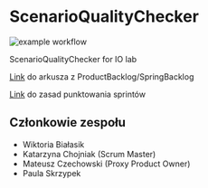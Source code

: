 # ScenarioQualityChecker
![example workflow](https://github.com/wirakoti/ScenarioQualityChecker/actions/workflows/maven.yml/badge.svg)

ScenarioQualityChecker for IO lab

[Link](https://docs.google.com/spreadsheets/d/1BzeZqAxVHTAzYl7ZYjqGWg1dS7qwtC_Q/edit?usp=sharing&ouid=118269913899199224091&rtpof=true&sd=true) do arkusza z ProductBacklog/SpringBacklog

[Link](https://docs.google.com/spreadsheets/d/e/2PACX-1vTn6j3M8pmGEzrsQk8mXse7lVHUdhYWkfxbkQiYI23rBtwM4N3bWw0qtupW-gesfCkcYasnZ-eEXl-F/pubhtml) do zasad punktowania sprintów

## Członkowie zespołu
- Wiktoria Białasik
- Katarzyna Chojniak (Scrum Master)
- Mateusz Czechowski (Proxy Product Owner)
- Paula Skrzypek
